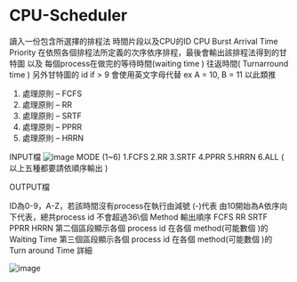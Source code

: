 # CPU-Scheduler

讀入一份包含所選擇的排程法 時間片段以及CPU的ID   CPU Burst  Arrival Time   Priority 在依照各個排程法所定義的次序依序排程，最後會輸出該排程法得到的甘特圖 以及 每個process在做完的等待時間(waiting time ) 往返時間( Turnarround time ) 另外甘特圖的 id if > 9 會使用英文字母代替 ex A = 10, B = 11 以此類推

1.	處理原則 – FCFS
2.	處理原則 – RR
3.	處理原則 – SRTF
4.  處理原則 – PPRR
5.  處理原則 – HRRN


INPUT檔
![image](https://user-images.githubusercontent.com/55120331/135711834-ee4e3f6d-2fb7-4251-837c-222fae37b25e.png)
MODE (1~6)
1.FCFS
2.RR
3.SRTF
4.PPRR
5.HRRN
6.ALL ( 以上五種都要請依順序輸出 )

OUTPUT檔

ID為0-9，A-Z，若該時間沒有process在執行由減號 (-)代表
由10開始為A依序向下代表，總共process id 不會超過36\個
Method 輸出順序 FCFS RR SRTF PPRR HRRN 第二個區段顯示各個 process id 在各個 method(可能數個 )的 Waiting Time 第三個區段顯示各個 process id 在各個 method(可能數個 )的 Turn around Time
詳細

![image](https://user-images.githubusercontent.com/55120331/135711874-34cae683-e2a8-4e82-b731-0a26041bb24e.png)
